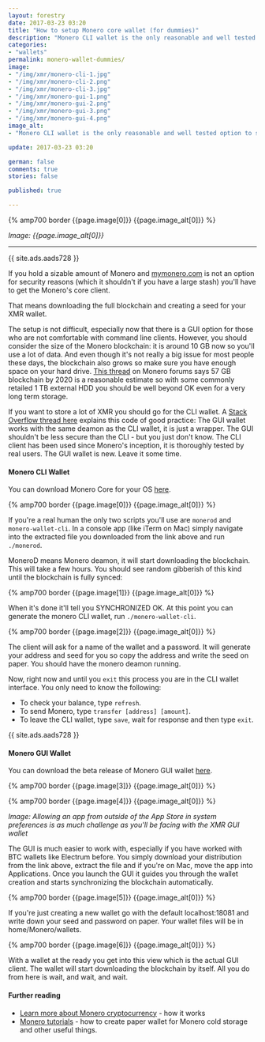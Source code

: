 ```yaml
---
layout: forestry
date: 2017-03-23 03:20
title: "How to setup Monero core wallet (for dummies)"
description: "Monero CLI wallet is the only reasonable and well tested option we have to store larger amount of XMR although the new beta graphical wallet (GUI) is out too. Finally something user-friendly. "
categories:
- "wallets"
permalink: monero-wallet-dummies/
image:
- "/img/xmr/monero-cli-1.jpg"
- "/img/xmr/monero-cli-2.png"
- "/img/xmr/monero-cli-3.jpg"
- "/img/xmr/monero-gui-1.png"
- "/img/xmr/monero-gui-2.png"
- "/img/xmr/monero-gui-3.png"
- "/img/xmr/monero-gui-4.png"
image_alt:
- "Monero CLI wallet is the only reasonable and well tested option to store larger amount of XMR. A graphical wallet (GUI) is out too and working though. It's probably safe but it is beta and it's always safer to wait some time with new releases to get them tested."

update: 2017-03-23 03:20

german: false
comments: true
stories: false

published: true

---
```


{% amp700 border {{page.image[0]}} {{page.image_alt[0]}} %}

_Image: {{page.image_alt[0]}}_

________________________


{{ site.ads.aads728 }}

If you hold a sizable amount of Monero and [mymonero.com](https://mymonero.com) is not an option for security reasons (which it shouldn't if you have a large stash) you'll have to get the Monero's core client.

That means downloading the full blockchain and creating a seed for your XMR wallet.

The setup is not difficult, especially now that there is a GUI option for those who are not comfortable with command line clients. However, you should consider the size of the Monero blockchain: it is around 10 GB now so you'll use a lot of data. And even though it's not really a big issue for most people these days, the blockchain also grows so make sure you have enough space on your hard drive. [This thread](https://forum.getmonero.org/20/general-discussion/315/blockchain-size-forecast) on Monero forums says 57 GB blockchain by 2020 is a reasonable estimate so with some commonly retailed 1 TB external HDD you should be well beyond OK even for a very long term storage.

If you want to store a lot of XMR you should go for the CLI wallet. A [Stack Overflow thread here](http://monero.stackexchange.com/questions/3237/is-the-gui-safe-for-storing-thousands-of-monero) explains this code of good practice: The GUI wallet works with the same deamon as the CLI wallet, it is just a wrapper. The GUI shouldn't be less secure than the CLI - but you just don't know. The CLI client has been used since Monero's inception, it is thoroughly tested by real users. The GUI wallet is new. Leave it some time.

#### Monero CLI Wallet

You can download Monero Core for your OS [here](https://getmonero.org/downloads/).

{% amp700 border {{page.image[0]}} {{page.image_alt[0]}} %}

If you're a real human the only two scripts you'll use are `monerod` and `monero-wallet-cli`. In a console app (like iTerm on Mac) simply navigate into the extracted file you downloaded from the link above and run `./monerod`.

MoneroD means Monero deamon, it will start downloading the blockchain. This will take a few hours. You should see random gibberish of this kind until the blockchain is fully synced:

{% amp700 border {{page.image[1]}} {{page.image_alt[0]}} %}

When it's done it'll tell you SYNCHRONIZED OK. At this point you can generate the monero CLI wallet, run `./monero-wallet-cli`.

{% amp700 border {{page.image[2]}} {{page.image_alt[0]}} %}

The client will ask for a name of the wallet and a password. It will generate your address and seed for you so copy the address and write the seed on paper. You should have the monero deamon running.

Now, right now and until you `exit` this process you are in the CLI wallet interface. You only need to know the following:

* To check your balance, type `refresh`.
* To send Monero, type `transfer [address] [amount]`.
* To leave the CLI wallet, type `save`, wait for response and then type `exit`.

{{ site.ads.aads728 }}


#### Monero GUI Wallet

You can download the beta release of Monero GUI wallet [here](https://getmonero.org/2016/12/22/monero-core-gui-beta-released.html).

{% amp700 border {{page.image[3]}} {{page.image_alt[0]}} %}

{% amp700 border {{page.image[4]}} {{page.image_alt[0]}} %}

_Image: Allowing an app from outside of the App Store in system preferences is as much challenge as you'll be facing with the XMR GUI wallet_

The GUI is much easier to work with, especially if you have worked with BTC wallets like Electrum before. You simply download your distribution from the link above, extract the file and if you're on Mac, move the app into Applications. Once you launch the GUI it guides you through the wallet creation and starts synchronizing the blockchain automatically.

{% amp700 border {{page.image[5]}} {{page.image_alt[0]}} %}

If you're just creating a new wallet go with the default localhost:18081 and write down your seed and password on paper. Your wallet files will be in home/Monero/wallets.

{% amp700 border {{page.image[6]}} {{page.image_alt[0]}} %}

With a wallet at the ready you get into this view which is the actual GUI client. The wallet will start downloading the blockchain by itself. All you do from here is wait, and wait, and wait.

#### Further reading

* [Learn more about Monero cryptocurrency](http://weuse.cash/monero/) - how it works
* [Monero tutorials](https://www.monero.how/) - how to create paper wallet for Monero cold storage and other useful things.
